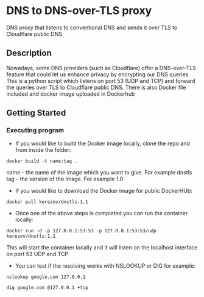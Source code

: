 # DNS to DNS-over-TLS proxy

DNS proxy that listens to conventional DNS and sends it over TLS to Cloudflare public DNS

## Description

Nowadays, some DNS providers (such as Cloudflare) offer a DNS-over-TLS feature that could let
us enhance privacy by encrypting our DNS queries. This is a python script which listens on port 53 (UDP and TCP)
and forward the queries over TLS to Cloudflare public DNS. There is also Docker file included and docker image uploaded in Dockerhub

## Getting Started

### Executing program

* If you would like to build the Dcoker image locally, clone the repo and from inside the folder:
```
docker build -t name:tag .
```
name - the name of the image which you want to give. For example dnstls
tag - the version of the image. For example 1.0

* If you would like to download the Docker image for public DockerHUb:
```
docker pull kerezov/dnstls:1.1
```

* Once one of the above steps is completed you can run the container locally:
```
docker run -d -p 127.0.0.1:53:53 -p 127.0.0.1:53:53/udp kerezov/dnstls:1.1
```
This will start the container locally and it will listen on the localhost interface on port 53 UDP and TCP

* You can test if the resolving works with NSLOOKUP or DIG for example:
```
nslookup google.com 127.0.0.1

dig google.com @127.0.0.1 +tcp
```